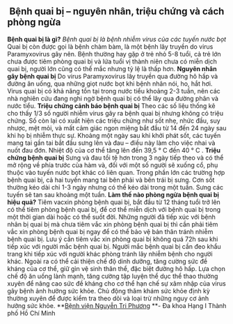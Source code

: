 ## ️ Bệnh quai bị – nguyên nhân, triệu chứng và cách phòng ngừa

**Bệnh quai bị là gì?**
_Bệnh quai bị là bệnh nhiễm virus của các tuyến nước bọt_
Quai bị còn được gọi là bệnh chàm bàm, là một bệnh lây truyền do virus Paramyxovirus gây nên. Bệnh thường hay gặp ở trẻ nhỏ 5-8 tuổi, cả trẻ lớn chưa được tiêm phòng quai bị và lứa tuổi vị thành niên chưa có miễn dịch quai bị, người lớn cũng có thể mắc nhưng tỷ lệ là thấp hơn.
**Nguyên nhân gây bệnh quai bị**
Do virus Paramyxovirus lây truyền qua đường hô hấp và đường ăn uống, qua những giọt nước bọt khi bệnh nhân nói, ho, hắt hơi.
Virus quai bị có khả năng tồn tại trong nước tiểu khoảng 2-3 tuần, nên các nhà nghiên cứu đang nghi ngờ bệnh quai bị có thể lây qua đường phân và nước tiểu.
**Triệu chứng cảnh báo bệnh quai bị**
Theo các số liệu thống kê cho thấy 1/3 số người nhiễm virus gây ra bệnh quai bị nhưng không có triệu chứng. Số còn lại có xuất hiện các triệu chứng như sốt nhẹ, nhức đầu, suy nhược, mệt mỏi, và mất cảm giác ngon miệng bắt đầu từ 14 đến 24 ngày sau khi họ bị nhiễm thực sự. Khoảng một ngày sau khi khởi phát sốt, các tuyến mang tai gần tai bắt đầu sưng lên và đau – điều này làm cho việc nhai và nuốt đau đớn. Nhiệt độ của cơ thể tăng lên đến 39,5 ° C đến 40 ° C .
**Triệu chứng bệnh quai bị**
Sưng và đau tồi tệ hơn trong 3 ngày tiếp theo và có thể mở rộng về phía trước của hàm và, đối với một số người sẽ xuống cổ, phụ thuộc vào tuyến nước bọt khác có liên quan. Trong phần lớn các trường hợp bệnh quai bị, cả hai tuyến mang tai bên phải và bên trái bị sưng. Cơn sốt thường kéo dài chỉ 1-3 ngày nhưng có thể kéo dài trong một tuần. Sưng các tuyến sẽ tan sau khoảng một tuần.
**Làm thế nào phòng ngừa bệnh quai bị hiệu quả?**
Tiêm vacxin phòng bệnh quai bị, bắt đầu từ 12 tháng tuổi trở lên có thể tiêm phòng bệnh quai bị, để cơ thể miễn dịch với bệnh quai bị trong một thời gian dài hoặc có thể suốt đời.
Những người đã tiếp xúc với bệnh nhân bị quai bị mà chưa tiêm vắc xin phòng bệnh quai bị thì cần phải tiêm vắc xin phòng bệnh quai bị ngay để có thể bảo vệ bản thân tránh nhiễm bệnh quai bị. Lưu ý cần tiêm vắc xin phòng quai bị không quá 72h sau khi tiếp xúc với người mắc bệnh quai bị.
Người mắc bệnh quai bị cần đeo khẩu trang khi tiếp xúc với người khác phòng tránh lây nhiễm bệnh cho người khác.
Ngoài ra có thể cải thiện chế độ dinh dưỡng, tăng cường sức đề kháng của cơ thể, giữ gìn vệ sinh thân thể, đặc biệt đường hô hấp.
Lựa chọn chế độ ăn uống lành mạnh, tăng cường tập luyện thể dục thể thao thường xuyên để nâng cao sức đề kháng cho cơ thể hạn chế sự xâm nhập của virus gây bệnh ảnh hưởng sức khỏe.
Chủ động thăm khám sức khỏe định kỳ thường xuyên để được kiểm tra theo dõi và loại trừ những nguy cơ ảnh hưởng sức khỏe.
**[Bệnh viện Nguyễn Tri Phương](https://bvnguyentriphuong.com.vn/) **- Đa khoa Hạng I Thành phố Hồ Chí Minh
